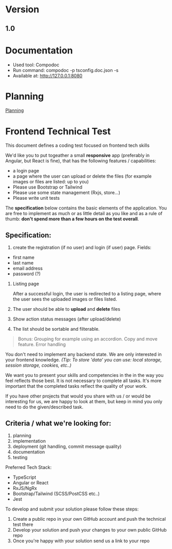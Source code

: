 # Version
## 1.0

# Documentation
* Used tool: Compodoc
* Run command: compodoc -p tsconfig.doc.json -s
* Available at: http://127.0.0.1:8080

# Planning
[Planning](https://github.com/balintdorner/taxually-fe-test/blob/main/plan.png?raw=true)

# Frontend Technical Test

This document defines a coding test focused on frontend tech skills

We'd like you to put togeather a small **responsive** app (preferably in Angular, but React is fine), that has the following features / capabilities: 				
* a login page				
* a page where the user can upload or delete the files (for example images or files are listed: up to you)				
* Please use Bootstrap or Tailwind 				
* Please use some state management (Rxjs, store...)				
* Please write unit tests		

The **specification** below contains the basic elements of the application. You are free to implement as much or as little detail as you like and as a rule of thumb: **don't spend more than a few hours on the test overall**.

## Specification:

1. create the registration (if no user) and login (if user) page. 
Fields: 
 * first name 
 * last name
 * email address
 * password (?) 

1. Listing page

   After a successful login, the user is redirected to a listing page, where the user sees the uploaded images or files listed.
1. The user should be able to **upload** and **delete** files 
1. Show action status messages (after upload/delete)
1. The list should be sortable and filterable.

> Bonus: Grouping for example using an accordion. Copy and move feature. Error handling

You don't need to implement any backend state. We are only interested in your frontend knowledge.
*(Tip: To store 'data' you can use: local storage, session storage, cookies, etc..)*
			
We want you to present your skills and competencies in the in the way you feel reflects those best. It is not necessary to complete all tasks. It's more important that the completed tasks reflect the quality of your work. 

If you have other projects that would you share with us / or would be interesting for us, we are happy to look at them, but keep in mind you only need to do the given/described task. 

## Criteria / what we're looking for:

1. planning
2. implementation
3. deployment (git handling, commit message quality)
4. documentation 
5. testing

Preferred Tech Stack:
 * TypeScript
 * Angular or React 
 * RxJS/NgRx
 * Bootstrap/Tailwind (SCSS/PostCSS etc..)
 * Jest

To develop and submit your solution please follow these steps:

1. Create a public repo in your own GitHub account and push the technical test there
2. Develop your solution and push your changes to your own public GitHub repo
3. Once you're happy with your solution send us a link to your repo
